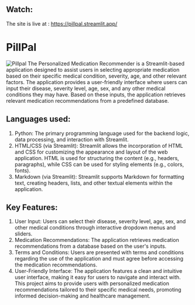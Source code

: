 Watch:
--------
The site is live at : https://pillpal.streamlit.app/
# PillPal
![Pillpal](https://github.com/RVSHANDILYA/PillPal-/assets/103808761/19f78bcc-8db9-4159-8a8c-2b88073d236d)
The Personalized Medication Recommender is a Streamlit-based application designed to assist users in selecting appropriate medication based on their specific medical condition, severity, age, and other relevant factors. The application provides a user-friendly interface where users can input their disease, severity level, age, sex, and any other medical conditions they may have. Based on these inputs, the application retrieves relevant medication recommendations from a predefined database.

Languages used:
---------------
1. Python: The primary programming language used for the backend logic, data processing, and interaction with Streamlit.
2. HTML/CSS (via Streamlit): Streamlit allows the incorporation of HTML and CSS for customizing the appearance and layout of the web application. HTML is used for structuring the content (e.g., headers, 
   paragraphs), while CSS can be used for styling elements (e.g., colors, fonts).
3. Markdown (via Streamlit): Streamlit supports Markdown for formatting text, creating headers, lists, and other textual elements within the application.
 
Key Features:
-------------
1. User Input: Users can select their disease, severity level, age, sex, and other medical conditions through interactive dropdown menus and sliders.
2. Medication Recommendations: The application retrieves medication recommendations from a database based on the user's inputs.
3. Terms and Conditions: Users are presented with terms and conditions regarding the use of the application and must agree before accessing the medication recommendations.
4. User-Friendly Interface: The application features a clean and intuitive user interface, making it easy for users to navigate and interact with.
This project aims to provide users with personalized medication recommendations tailored to their specific medical needs, promoting informed decision-making and healthcare management.


